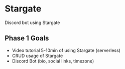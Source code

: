 # Stargate

Discord bot using Stargate

## Phase 1 Goals

- Video tutorial 5-10min of using Stargate (serverless)
- CRUD usage of Stargate
- Discord Bot (bio, social links, timezone)
